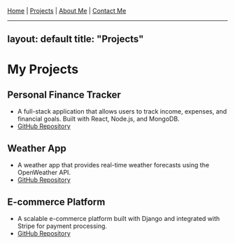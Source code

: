 [Home](./index.md) | [Projects](./projects.md) | [About Me](./about.md) | [Contact Me](solomonsmithdev@gmail.com)

---
layout: default
title: "Projects"
---

# My Projects

## Personal Finance Tracker
- A full-stack application that allows users to track income, expenses, and financial goals. Built with React, Node.js, and MongoDB.
- [GitHub Repository](https://github.com/yourusername/finance-tracker)

## Weather App
- A weather app that provides real-time weather forecasts using the OpenWeather API.
- [GitHub Repository](https://github.com/yourusername/weather-app)

## E-commerce Platform
- A scalable e-commerce platform built with Django and integrated with Stripe for payment processing.
- [GitHub Repository](https://github.com/yourusername/ecommerce-platform)

